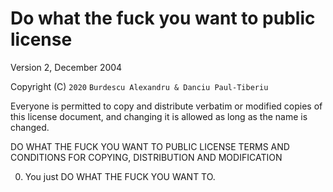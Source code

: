 # Do what the fuck you want to public license

Version 2, December 2004

Copyright (C) `2020` `Burdescu Alexandru & Danciu Paul-Tiberiu`

Everyone is permitted to copy and distribute verbatim or modified
copies of this license document, and changing it is allowed as long
as the name is changed.

DO WHAT THE FUCK YOU WANT TO PUBLIC LICENSE
TERMS AND CONDITIONS FOR COPYING, DISTRIBUTION AND MODIFICATION

0. You just DO WHAT THE FUCK YOU WANT TO.